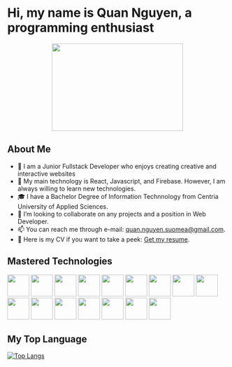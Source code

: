 # Hi, my name is Quan Nguyen, a programming enthusiast

<div align="center"><img src="https://media2.giphy.com/media/OpBA2nKQog7LENz8Of/giphy.gif?cid=ecf05e47qx338eiazz24cn4ygl02mq4so4wm9jxmroin8xjo&ep=v1_gifs_search&rid=giphy.gif&ct=g" width="300" height="200"></div>

## About Me

- 👋 I am a Junior Fullstack Developer who enjoys creating creative and interactive websites
- 📖 My main technology is React, Javascript, and Firebase. However, I am always willing to learn new technologies.
- 🎓 I have a Bachelor Degree of Information Technnology from Centria University of Applied Sciences.
- 💞️ I’m looking to collaborate on any projects and a position in Web Developer.
- 📫 You can reach me through e-mail: quan.nguyen.suomea@gmail.com.
- 📑 Here is my CV if you want to take a peek: [Get my resume](https://drive.google.com/file/d/1PXgke3Cp8ElqETdvbmtjRmQ5zddNEuFc/view?usp=sharing).

## Mastered Technologies
<div display="inline-block" gap="10px">
<img src="https://cdn.jsdelivr.net/gh/devicons/devicon/icons/html5/html5-original-wordmark.svg" height="50" width="50"/>
<img src="https://cdn.jsdelivr.net/gh/devicons/devicon/icons/css3/css3-original-wordmark.svg" height="50" width="50"/>
<img src="https://cdn.jsdelivr.net/gh/devicons/devicon/icons/javascript/javascript-original.svg" height="50" width="50"/>
<img src="https://cdn.jsdelivr.net/gh/devicons/devicon/icons/nodejs/nodejs-original-wordmark.svg" height="50" width="50"/>
<img src="https://cdn.jsdelivr.net/gh/devicons/devicon/icons/typescript/typescript-original.svg" height="50" width="50"/>
<img src="https://cdn.jsdelivr.net/gh/devicons/devicon/icons/bootstrap/bootstrap-original-wordmark.svg" height="50" width="50"/>
<img src="https://cdn.jsdelivr.net/gh/devicons/devicon/icons/sass/sass-original.svg" height="50" width="50"/>
<img src="https://cdn.jsdelivr.net/gh/devicons/devicon/icons/npm/npm-original-wordmark.svg" height="50" width="50"/>
<img src="https://cdn.jsdelivr.net/gh/devicons/devicon/icons/react/react-original-wordmark.svg" height="50" width="50"/>
<img src="https://cdn.jsdelivr.net/gh/devicons/devicon/icons/dotnetcore/dotnetcore-original.svg" height="50" width="50"/>
<img src="https://cdn.jsdelivr.net/gh/devicons/devicon/icons/firebase/firebase-plain-wordmark.svg" height="50" width="50"/>
<img src="https://cdn.jsdelivr.net/gh/devicons/devicon/icons/docker/docker-original.svg" height="50" width="50"/>
<img src="https://cdn.jsdelivr.net/gh/devicons/devicon/icons/github/github-original-wordmark.svg" height="50" width="50"/>
<img src="https://cdn.jsdelivr.net/gh/devicons/devicon/icons/vscode/vscode-original.svg" height="50" width="50"/>
<img src="https://cdn.jsdelivr.net/gh/devicons/devicon/icons/azure/azure-original-wordmark.svg" height="50" width="50" />
<img src="https://cdn.jsdelivr.net/gh/devicons/devicon/icons/mongodb/mongodb-original-wordmark.svg" height="50" width="50"/> 
</div>

## My Top Language
[![Top Langs](https://github-readme-stats.vercel.app/api/top-langs?username=HungHoang108)](https://github.com/anuraghazra/github-readme-stats)

<!---
mq003at/mq003at is a ✨ special ✨ repository because its `README.md` (this file) appears on your GitHub profile.
You can click the Preview link to take a look at your changes.
--->
